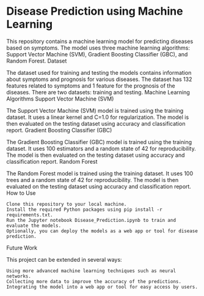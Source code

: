 # Disease Prediction using Machine Learning

This repository contains a machine learning model for predicting diseases based on symptoms. The model uses three machine learning algorithms: Support Vector Machine (SVM), Gradient Boosting Classifier (GBC), and Random Forest.
Dataset

The dataset used for training and testing the models contains information about symptoms and prognosis for various diseases. The dataset has 132 features related to symptoms and 1 feature for the prognosis of the diseases. There are two datasets: training and testing.
Machine Learning Algorithms
Support Vector Machine (SVM)

The Support Vector Machine (SVM) model is trained using the training dataset. It uses a linear kernel and C=1.0 for regularization. The model is then evaluated on the testing dataset using accuracy and classification report.
Gradient Boosting Classifier (GBC)

The Gradient Boosting Classifier (GBC) model is trained using the training dataset. It uses 100 estimators and a random state of 42 for reproducibility. The model is then evaluated on the testing dataset using accuracy and classification report.
Random Forest

The Random Forest model is trained using the training dataset. It uses 100 trees and a random state of 42 for reproducibility. The model is then evaluated on the testing dataset using accuracy and classification report.
How to Use

    Clone this repository to your local machine.
    Install the required Python packages using pip install -r requirements.txt.
    Run the Jupyter notebook Disease_Prediction.ipynb to train and evaluate the models.
    Optionally, you can deploy the models as a web app or tool for disease prediction.

Future Work

This project can be extended in several ways:

    Using more advanced machine learning techniques such as neural networks.
    Collecting more data to improve the accuracy of the predictions.
    Integrating the model into a web app or tool for easy access by users.
